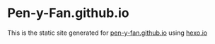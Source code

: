 # Pen-y-Fan.github.io

This is the static site generated for [pen-y-fan.github.io](https://pen-y-fan.github.io/) using
 [hexo.io](https://hexo.io/)
